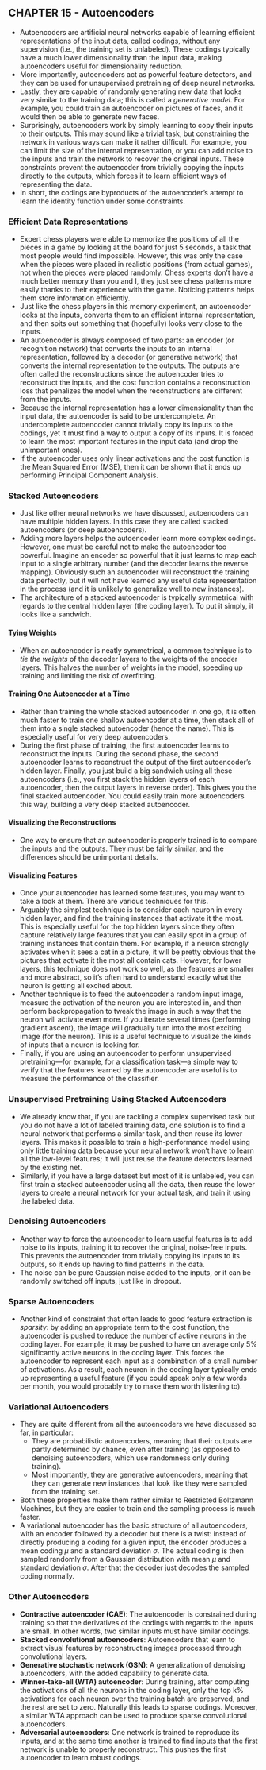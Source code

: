 ## CHAPTER 15 - Autoencoders

- Autoencoders are artificial neural networks capable of learning efficient representations of the input data, called codings, without any supervision (i.e., the training set is unlabeled). These codings typically have a much lower dimensionality than the input data, making autoencoders useful for dimensionality reduction. 
- More importantly, autoencoders act as powerful feature detectors, and they can be used for unsupervised pretraining of deep neural networks. 
- Lastly, they are capable of randomly generating new data that looks very similar to the training data; this is called a *generative model*. For example, you could train an autoencoder on pictures of faces, and it would then be able to generate new faces. 
- Surprisingly, autoencoders work by simply learning to copy their inputs to their outputs. This may sound like a trivial task, but constraining the network in various ways can make it rather difficult. For example, you can limit the size of the internal representation, or you can add noise to the inputs and train the network to recover the original inputs. These constraints prevent the autoencoder from trivially copying the inputs directly to the outputs, which forces it to learn efficient ways of representing the data. 
- In short, the codings are byproducts of the autoencoder’s attempt to learn the identity function under some constraints.

### Efficient Data Representations
- Expert chess players were able to memorize the positions of all the pieces in a game by looking at the board for just 5 seconds, a task that most people would find impossible. However, this was only the case when the pieces were placed in realistic positions (from actual games), not when the pieces were placed randomly. Chess experts don’t have a much better memory than you and I, they just see chess patterns more easily thanks to their experience with the game. Noticing patterns helps them store information efficiently.
- Just like the chess players in this memory experiment, an autoencoder looks at the inputs, converts them to an efficient internal representation, and then spits out something that (hopefully) looks very close to the inputs. 
- An autoencoder is always composed of two parts: an encoder (or recognition network) that converts the inputs to an internal representation, followed by a decoder (or generative network) that converts the internal representation to the outputs. The outputs are often called the reconstructions since the autoencoder tries to reconstruct the inputs, and the cost function contains a reconstruction loss that penalizes the model when the reconstructions are different from the inputs.
- Because the internal representation has a lower dimensionality than the input data, the autoencoder is said to be undercomplete. An undercomplete autoencoder cannot trivially copy its inputs to the codings, yet it must find a way to output a copy of its inputs. It is forced to learn the most important features in the input data (and drop the unimportant ones). 
- If the autoencoder uses only linear activations and the cost function is the Mean Squared Error (MSE), then it can be shown that it ends up performing Principal Component Analysis. 

### Stacked Autoencoders
- Just like other neural networks we have discussed, autoencoders can have multiple hidden layers. In this case they are called stacked autoencoders (or deep autoencoders). 
- Adding more layers helps the autoencoder learn more complex codings. However, one must be careful not to make the autoencoder too powerful. Imagine an encoder so powerful that it just learns to map each input to a single arbitrary number (and the decoder learns the reverse mapping). Obviously such an autoencoder will reconstruct the training data perfectly, but it will not have learned any useful data representation in the process (and it is unlikely to generalize well to new instances). 
- The architecture of a stacked autoencoder is typically symmetrical with regards to the central hidden layer (the coding layer). To put it simply, it looks like a sandwich.  

#### Tying Weights
- When an autoencoder is neatly symmetrical, a common technique is to *tie the weights* of the decoder layers to the weights of the encoder layers. This halves the number of weights in the model, speeding up training and limiting the risk of overfitting.  

#### Training One Autoencoder at a Time
- Rather than training the whole stacked autoencoder in one go, it is often much faster to train one shallow autoencoder at a time, then stack all of them into a single stacked autoencoder (hence the name). This is especially useful for very deep autoencoders. 
- During the first phase of training, the first autoencoder learns to reconstruct the inputs. During the second phase, the second autoencoder learns to reconstruct the output of the first autoencoder’s hidden layer. Finally, you just build a big sandwich using all these autoencoders (i.e., you first stack the hidden layers of each autoencoder, then the output layers in reverse order). This gives you the final stacked autoencoder. You could easily train more autoencoders this way, building a very deep stacked autoencoder.  

#### Visualizing the Reconstructions
- One way to ensure that an autoencoder is properly trained is to compare the inputs and the outputs. They must be fairly similar, and the differences should be unimportant details.  

#### Visualizing Features
- Once your autoencoder has learned some features, you may want to take a look at them. There are various techniques for this. 
- Arguably the simplest technique is to consider each neuron in every hidden layer, and find the training instances that activate it the most. This is especially useful for the top hidden layers since they often capture relatively large features that you can easily spot in a group of training instances that contain them. For example, if a neuron strongly activates when it sees a cat in a picture, it will be pretty obvious that the pictures that activate it the most all contain cats. However, for lower layers, this technique does not work so well, as the features are smaller and more abstract, so it’s often hard to understand exactly what the neuron is getting all excited about. 
- Another technique is to feed the autoencoder a random input image, measure the activation of the neuron you are interested in, and then perform backpropagation to tweak the image in such a way that the neuron will activate even more. If you iterate several times (performing gradient ascent), the image will gradually turn into the most exciting image (for the neuron). This is a useful technique to visualize the kinds of inputs that a neuron is looking for. 
- Finally, if you are using an autoencoder to perform unsupervised pretraining—for example, for a classification task—a simple way to verify that the features learned by the autoencoder are useful is to measure the performance of the classifier. 

### Unsupervised Pretraining Using Stacked Autoencoders
- We already know that, if you are tackling a complex supervised task but you do not have a lot of labeled training data, one solution is to find a neural network that performs a similar task, and then reuse its lower layers. This makes it possible to train a high-performance model using only little training data because your neural network won’t have to learn all the low-level features; it will just reuse the feature detectors learned by the existing net. 
- Similarly, if you have a large dataset but most of it is unlabeled, you can first train a stacked autoencoder using all the data, then reuse the lower layers to create a neural network for your actual task, and train it using the labeled data. 

### Denoising Autoencoders
- Another way to force the autoencoder to learn useful features is to add noise to its inputs, training it to recover the original, noise-free inputs. This prevents the autoencoder from trivially copying its inputs to its outputs, so it ends up having to find patterns in the data. 
- The noise can be pure Gaussian noise added to the inputs, or it can be randomly switched off inputs, just like in dropout. 

### Sparse Autoencoders
- Another kind of constraint that often leads to good feature extraction is *sparsity*: by adding an appropriate term to the cost function, the autoencoder is pushed to reduce the number of active neurons in the coding layer. For example, it may be pushed to have on average only 5% significantly active neurons in the coding layer. This forces the autoencoder to represent each input as a combination of a small number of activations. As a result, each neuron in the coding layer typically ends up representing a useful feature (if you could speak only a few words per month, you would probably try to make them worth listening to). 

### Variational Autoencoders
- They are quite different from all the autoencoders we have discussed so far, in particular:
    - They are probabilistic autoencoders, meaning that their outputs are partly determined by chance, even after training (as opposed to denoising autoencoders, which use randomness only during training). 
    - Most importantly, they are generative autoencoders, meaning that they can generate new instances that look like they were sampled from the training set. 
- Both these properties make them rather similar to Restricted Boltzmann Machines, but they are easier to train and the sampling process is much faster. 
- A variational autoencoder has the basic structure of all autoencoders, with an encoder followed by a decoder but there is a twist: instead of directly producing a coding for a given input, the encoder produces a mean coding *μ* and a standard deviation *σ*. The actual coding is then sampled randomly from a Gaussian distribution with mean *μ* and standard deviation *σ*. After that the decoder just decodes the sampled coding normally. 

### Other Autoencoders
- **Contractive autoencoder (CAE)**: The autoencoder is constrained during training so that the derivatives of the codings with regards to the inputs are small. In other words, two similar inputs must have similar codings. 
- **Stacked convolutional autoencoders**: Autoencoders that learn to extract visual features by reconstructing images processed through convolutional layers. 
- **Generative stochastic network (GSN)**: A generalization of denoising autoencoders, with the added capability to generate data. 
- **Winner-take-all (WTA) autoencoder**: During training, after computing the activations of all the neurons in the coding layer, only the top k% activations for each neuron over the training batch are preserved, and the rest are set to zero. Naturally this leads to sparse codings. Moreover, a similar WTA approach can be used to produce sparse convolutional autoencoders. 
- **Adversarial autoencoders**: One network is trained to reproduce its inputs, and at the same time another is trained to find inputs that the first network is unable to properly reconstruct. This pushes the first autoencoder to learn robust codings. 
